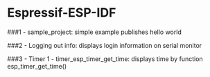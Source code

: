 # Espressif-ESP-IDF

###1 - sample_project:
simple example publishes hello world

###2 - Logging out info:
displays login information on serial monitor

###3 - Timer 1 - timer_esp_timer_get_time:
displays time by function esp_timer_get_time()
